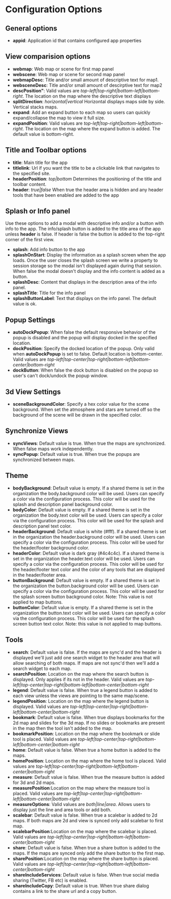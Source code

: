 # Configuration Options

## General options
* **appid**: Application id that contains configured app properties

## View comparision options
* **webmap**: Web map or scene for first map panel
* **webscene**: Web map or scene for second map panel
* **webmapDesc**: Title and/or small amount of descriptive text for map1.
* **websceneDesc**: Title and/or small amount of descirptive text for map2
* **descPosition"**: Valid values are *top-left|top-right|bottom-left|bottom-right*. The location on the map where the descriptive text displays
* **splitDirection**: *horizontal|vertical*  Horizontal displays maps side by side. Vertical stacks maps.
* **expand**: Add an expand button to each map so users can quickly expand/collapse the map to view it full size.
* **expandPosition**: Valid values are *top-left|top-right|bottom-left|bottom-right*.  The location on the map where the expand button is added. The default value is bottom-right.


## Title and Toolbar options
* **title**: Main title for the app
* **titlelink**: Url if you want the title to be a clickable link that navigates to the specified site.
* **headerPosition**: *top|bottom* Determines the positioning of the title and toolbar content.
* **header**: *true|false* When true the header area is hidden and any header tools that have been enabled are added to the app

## Splash or Info panel
Use these options to add a modal with descriptive info and/or a button with info to the app. The info/splash button is added to the title area of the app unless **header** is false. If header is false the button is added to the top-right corner of the first view.
* **splash**: Add info button to the app
* **splashOnStart**: Display the information as a splash screen when the app loads. Once the user closes the splash screen we write a property to session storage so the modal isn't displayed again during that session.  When false the modal doesn't display and the info content is added as a button.
* **splashDesc**: Content that displays in the description area of the info panel.
* **splashTitle**: Title for the info panel
* **splashButtonLabel**: Text that displays on the info panel. The default value is ok.

## Popup Settings

* **autoDockPopup**: When false the default responsive behavior of the popup is disabled and the popup will display docked in the specified location.
* **dockPosition**: Specify the docked location of the popup. Only valid when **autoDockPopup** is set to false. Default location is bottom-center. Valid values are *top-left|top-center|top-right|bottom-left|bottom-center|bottom-right*
* **dockButton**: When false the dock button is disabled on the popup so user's can't dock/undock the popup window.


## 3d View Settings
 * **sceneBackgroundColor**: Specify a hex color value for the scene background. When set the atmosphere and stars are turned off so the background of the scene will be drawn in the specified color.

## Synchronize Views
* **syncViews**: Default value is true. When true the maps are synchronized. When false maps work independently.
* **syncPopup**: Default value is true. When true the popups are synchronized between maps.

## Theme
* **bodyBackground**: Default value is empty. If a shared theme is set in the organization the body.background color will be used. Users can specify a color via the configuration process. This color will be used for the splash and description panel background color.
* **bodyColor**: Default value is empty. If a shared theme is set in the organization the body.text color will be used. Users can specify a color via the configuration process. This color will be used for the splash and description panel text color.
* **headerBackground**: Default value is white (#fff). If a shared theme is set in the organization the header.background color will be used. Users can specify a color via the configuration process. This color will be used for the header/footer background color.
* **headerColor**: Default value is dark gray (#4c4c4c). If a shared theme is set in the organization the header.text color will be used. Users can specify a color via the configuration process. This color will be used for the header/footer text color and the color of any tools that are displayed in the header/footer area.
* **buttonBackground**: Default value is empty. If a shared theme is set in the organization the button.background color will be used. Users can specify a color via the configuration process. This color will be used for the splash screen button background color. Note: This value is not applied to map buttons.
* **buttonColor**: Default value is empty. If a shared theme is set in the organization the button.text color will be used. Users can specify a color via the configuration process. This color will be used for the splash screen button text color. Note: this value is not applied to map buttons.

## Tools
* **search**: Default value is false.  If the maps are sync'd and the header is displayed we'll just add one search widget to the header area that will allow searching of both maps. If maps are not sync'd then we'll add a search widget to each map.
* **searchPosition**: Location on the map where the search button is displayed. Only applies if its not in the header. Valid values are *top-left|top-center|top-right|bottom-left|bottom-center|bottom-right*
* **legend**: Default value is false. When true a legend button is added to each view unless the views are pointing to the same map/scene.
* **legendPosition**: Location on the map where the legend button is displayed. Valid values are *top-left|top-center|top-right|bottom-left|bottom-center|bottom-right*
* **bookmark**: Default value is false. When true displays bookmarks for the 2d map and slides for the 3d map. If no slides or bookmarks are present in the map then the tool isn't added to the map.
* **bookmarkPosition**: Location on the  map where the bookmark or slide tool is placed. Valid values are *top-left|top-center|top-right|bottom-left|bottom-center|bottom-right*
* **home**: Default value is false. When true a home button is added to the maps.
* **homePosition**: Location on the map where the home tool is placed.  Valid values are *top-left|top-center|top-right|bottom-left|bottom-center|bottom-right*
* **measure**: Default value is false. When true the measure button is added for 3d and 2d maps.
* **measurePosition**:Location on the map where the measure tool is placed.  Valid values are *top-left|top-center|top-right|bottom-left|bottom-center|bottom-right*
* **measureOptions**: Valid values are *both|line|area*. Allows users to display just the line and area tools or add both.
* **scalebar**: Default value is false. When true a scalebar is added to 2d maps. If both maps are 2d and view is synced only add scalebar to first map.
* **scalebarPosition**:Location on the map where the scalebar is placed.  Valid values are *top-left|top-center|top-right|bottom-left|bottom-center|bottom-right*
* **share**: Default value is false. When true a share button is added to the maps. If the maps are synced only add the share button to the first map.
* **sharePosition**:Location on the map where the share button is placed.  Valid values are *top-left|top-center|top-right|bottom-left|bottom-center|bottom-right*
* **shareIncludeServices**: Default value is false. When true social media sharing (Twitter, FB etc) is enabled.
* **shareIncludeCopy**: Default value is true. When true share dialog contains a link to the share url and a copy button.



